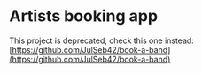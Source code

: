 # Artists booking app

This project is deprecated, check this one instead: [https://github.com/JulSeb42/book-a-band](https://github.com/JulSeb42/book-a-band)
